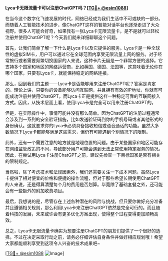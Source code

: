 **Lyca卡无限流量卡可以注册ChatGPT吗？[[TG💪+ @esim1088](https://t.me/s/esim1088)]**

在当今这个数字化飞速发展的时代，网络已经成为我们生活中不可或缺的一部分。而随着人工智能技术的进步，像ChatGPT这样的智能对话平台也逐渐走进了大众视野。很多人可能会好奇，如果我有一张Lyca卡无限流量卡，是不是就可以轻松注册并使用ChatGPT呢？今天我们就来详细聊聊这个问题。

首先，让我们简单了解一下什么是Lyca卡以及它提供的服务。Lyca卡是一种全球性的虚拟SIM卡，用户可以通过它在全球范围内享受无限流量上网的服务。对于经常旅行或者需要频繁切换国家的人来说，这种卡片无疑是一个非常方便的选择。它支持多个国家和地区的网络运营商，比如英国、德国、法国等，这意味着无论你在哪个国家，只要有Lyca卡，就能保持稳定的网络连接。

那么，回到我们的主题——Lyca卡是否能够用来注册ChatGPT呢？答案是肯定的。理论上讲，只要你的设备能够访问互联网，并且拥有有效的IP地址，你就有可能成功注册并使用ChatGPT。而Lyca卡正是提供这样一种稳定可靠的互联网接入方式。因此，从技术层面上看，使用Lyca卡是完全可以用来注册ChatGPT的。

但是，在实际操作中，事情可能并没有那么简单。因为ChatGPT的注册过程通常会涉及到一系列的安全验证措施，比如发送验证码到你的手机号码或者其他形式的身份确认。这就要求你的Lyca卡必须具备接收短信或语音通话的功能。虽然大多数情况下Lyca卡都能够满足这些需求，但仍有可能遇到个别情况下的限制。

此外，还有一个需要注意的地方就是地理位置的问题。由于某些国家和地区可能存在网络监管政策的不同，导致部分用户可能会遇到无法正常使用特定服务的情况。因此，在尝试用Lyca卡注册ChatGPT之前，建议先检查一下目标国家是否有相关的限制规定。

当然啦，除了考虑技术和法规因素外，我们还需要关注一下成本问题。虽然Lyca卡提供了相对便宜的价格和便捷的操作流程，但对于那些希望长期使用ChatGPT的人来说，还是得算清楚每个月的费用是否划算。毕竟除了基础套餐之外，还可能会有一些额外的附加收费项目。

最后，我想说的是，尽管存在上述各种潜在的风险与挑战，但只要你做好充分准备并且遵循相关规则，那么利用Lyca卡来注册ChatGPT依然是完全可行的。而且随着科技的发展，未来或许会有更多优化方案出现，使得整个过程变得更加顺畅高效。

总之，Lyca卡无限流量卡确实为想要注册ChatGPT的朋友们提供了一个很好的选择。不过在决定采取行动之前，请务必仔细评估自身条件并做好相应规划哦！希望大家都能顺利享受到这项令人兴奋的技术成果吧~

[[TG💪+ @esim1088](https://t.me/s/esim1088) ![Image](https://i.postimg.cc/4NQfJmqS/Snipaste-2025-05-13-00-14-12.png)]